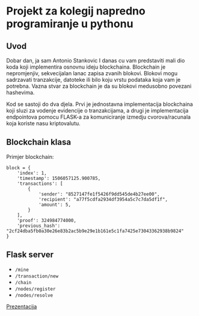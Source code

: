 # Projekt za kolegij napredno programiranje u pythonu

## Uvod
Dobar dan, ja sam Antonio Stankovic I danas cu vam predstaviti mali dio koda koji implementira osnovnu ideju blockchaina. Blockchain je nepromjenjiv, sekvecijalan lanac zapisa zvanih blokovi. Blokovi mogu sadrzavati tranzakcije, datoteke ili bilo koju vrstu podataka koja vam je potrebna. Vazna stvar za blockchain je da su blokovi medusobno povezani hashevima.

Kod se sastoji do dva djela. Prvi je jednostavna implementacija blockchaina koji sluzi za vodenje evidencije o tranzakcijama, a drugi je implementacija endpointova pomocu FLASK-a za komuniciranje izmedju cvorova/racunala koja koriste nasu kriptovalutu.

## Blockchain klasa
Primjer blockchain:
```
block = {
    'index': 1,
    'timestamp': 1506057125.900785,
    'transactions': [
        {
            'sender': "8527147fe1f5426f9dd545de4b27ee00",
            'recipient': "a77f5cdfa2934df3954a5c7c7da5df1f",
            'amount': 5,
        }
    ],
    'proof': 324984774000,
    'previous_hash': "2cf24dba5fb0a30e26e83b2ac5b9e29e1b161e5c1fa7425e73043362938b9824"
}
```

## Flask server

* `/mine`
* `/transaction/new`
* `/chain`
* `/nodes/register`
* `/nodes/resolve`


[Prezentacija](https://docs.google.com/presentation/d/1LpVKW3Dh1amAImvgst9HZkBSLKuYuwul1zFLstkI7-4/edit?usp=sharing)